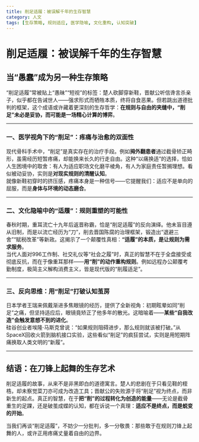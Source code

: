 ```yaml
---
title: 削足适履：被误解千年的生存智慧
category: 人文
tags: [生存策略, 规则适应, 医学隐喻, 文化重构, 认知突破]
---
```

# 削足适履：被误解千年的生存智慧  

## 当“愚蠢”成为另一种生存策略  

“削足适履”常被贴上“愚昧”“短视”的标签：楚人砍脚穿新鞋，晋献公听信谗言杀亲子，似乎都在告诫世人——强求形式而牺牲本质，终将自食恶果。但若跳出道德批判的框架，这个成语或许藏着更深刻的生存哲学：**在规则与自由的夹缝中，“削足”未必是妥协，而可能是一场精心计算的博弈**。  

---

### 一、医学视角下的“削足”：疼痛与治愈的双面性  
现代骨科手术中，“削足”是真实存在的治疗手段。例如**拇外翻患者**通过截骨矫正畸形，虽需经历短暂疼痛，却能换来长久的行走自由。这种“以痛换适”的选择，恰如人生困境中的取舍：有人为适应职场文化磨平棱角，有人为家庭责任暂搁理想。看似被动妥协，实则是**对现实规则的清醒认知**。  
就像新鞋初穿时的挤压感，疼痛本身是一种信号——它提醒我们：适应不是单向的屈服，而是**身体与环境的动态磨合**。  

---

### 二、文化隐喻中的“适履”：规则重塑的可能性  
春秋时期，重耳流亡十九年后返晋称霸，恰是“削足适履”的反向演绎。他未盲目遵从旧制，而是以流亡经历为“刀”，削去晋国陈腐的治理框架，锻造出“退避三舍”“赋税改革”等新政。这揭示了一个颠覆性真相：**“适履”的本质，是让规则为需求服务**。  
当代人面对996工作制、社交礼仪等“社会之履”时，真正的智慧不在于全盘接受或彻底反抗，而在于像重耳那样——**用“削”的动作重构规则**。例如远程办公颠覆考勤制度，极简主义解构消费主义，皆是现代版的“削履适足”。  

---

### 三、反向思维：用“削足”打破认知茧房  
日本学者王瑞来佩戴渐进多焦眼镜的经历，提供了全新视角：初期眩晕如同“削足”之痛，但坚持适应后，眼镜竟矫正了他多年的散光。这暗喻着——**某些“自我改造”会触发意想不到的进化**。  
硅谷创业者埃隆·马斯克曾说：“如果规则阻碍进步，那么规则就该被打破。”从SpaceX回收火箭到脑机接口实验，这些看似“削足”的疯狂尝试，实则是用短期阵痛换取人类文明的“新履”。  

---

## 结语：在刀锋上起舞的生存艺术  
削足适履的故事，从来不是非黑即白的道德寓言。楚人的悲剧在于只看见鞋的桎梏，却未察觉菜刀亦可成为改造工具；晋献公的失败源于将“削足”视为终点，而非新生的起点。真正的智慧，在于**把“削”的过程转化为创造的能量**——无论是截骨重生的足踝，还是破茧成蝶的认知，都在诉说一个真理：**适应不是终点，而是蜕变的开始**。  

当我们再谈“削足适履”，不妨少一分批判，多一分敬畏：那些敢于在规则刀锋上起舞的人，或许正用疼痛丈量着自由的边界。